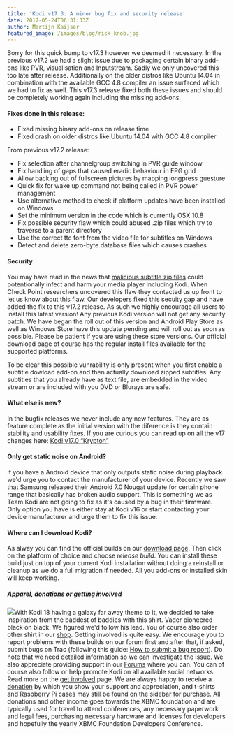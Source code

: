 ```yaml
---
title: 'Kodi v17.3: A minor bug fix and security release'
date: 2017-05-24T06:31:33Z
author: Martijn Kaijser
featured_image: /images/blog/risk-knob.jpg
---
```

Sorry for this quick bump to v17.3 however we deemed it necessary. In the previous v17.2 we had a slight issue due to packaging certain binary add-ons like PVR, visualisation and Inputstream. Sadly we only uncovered this too late after release. Additionally on the older distros like Ubuntu 14.04 in combination with the available GCC 4.8 compiler an issue surfaced which we had to fix as well. This v17.3 release fixed both these issues and should be completely working again including the missing add-ons. 

 #### Fixes done in this release:

 
 * Fixed missing binary add-ons on release time
 * Fixed crash on older distros like Ubuntu 14.04 with GCC 4.8 compiler
 
 From previous v17.2 release:

 
 * Fix selection after channelgroup switching in PVR guide window
 * Fix handling of gaps that caused eradic behaviour in EPG grid
 * Allow backing out of fullscreen pictures by mapping longpress guesture
 * Quick fix for wake up command not being called in PVR power management
 * Use alternative method to check if platform updates have been installed on Windows
 * Set the minimum version in the code which is currently OSX 10.8
 * Fix possible security flaw which could abused .zip files which try to traverse to a parent directory
 * Use the correct ttc font from the video file for subtitles on Windows
 * Detect and delete zero-byte database files which causes crashes
 
 #### Security

 You may have read in the news that [malicious subtitle zip files](https://blog.checkpoint.com/2017/05/23/hacked-in-translation/) could potentionally infect and harm your media player including Kodi. When Check Point researchers uncovered this flaw they contacted us up front to let us know about this flaw. Our developers fixed this secuity gap and have added the fix to this v17.2 release. As such we highly encourage all users to install this latest version! Any previous Kodi version will not get any security patch. We have began the roll out of this version and Android Play Store as well as Windows Store have this update pending and will roll out as soon as possible. Please be patient if you are using these store versions. Our official download page of course has the regular install files available for the supported platforms.

 To be clear this possible vunrability is only present when you first enable a subtitle dowload add-on and then actually download zipped subtitles. Any subtitles that you already have as text file, are embedded in the video stream or are included with you DVD or Blurays are safe.

 #### What else is new?

 In the bugfix releases we never include any new features. They are as feature complete as the initial version with the diference is they contain stability and usability fixes. If you are curious you can read up on all the v17 changes here: [Kodi v17.0 “Krypton”](https://kodi.tv/kodi17)

 #### Only get static noise on Android?

 if you have a Android device that only outputs static noise during playback we'd urge you to contact the manufacturer of your device. Recently we saw that Samsung released their Android 7.0 Nougat update for certain phone range that basically has broken audio support. This is something we as Team Kodi are not going to fix as it's caused by a bug in their firmware. Only option you have is either stay at Kodi v16 or start contacting your device manufacturer and urge them to fix this issue.

 #### Where can I download Kodi?

 As alway you can find the official builds on our [download page](https://kodi.tv/download). Then click on the platform of choice and choose *release build*. You can install these build just on top of your current Kodi installation without doing a reinstall or cleanup as we do a full migration if needed. All you add-ons or installed skin will keep working.

 ##### Apparel, donations or getting involved

 [![](https://xbmcfoundation.prod.dd:8083/sites/default/files/wysiwyg/uploads/darkshirt.PNG)](https://teespring.com/stores/kodi-t-shirt-store)With Kodi 18 having a galaxy far away theme to it, we decided to take inspiration from the baddest of baddies with this shirt. Vader pioneered black on black. We figured we'd follow his lead. You of course also order other shirt in our [shop](https://kodi.tv/store). Getting involved is quite easy. We encourage you to report problems with these builds on our forum first and after that, if asked, submit bugs on Trac (following this guide: [How to submit a bug report](https://kodi.wiki/view/HOW-TO:Submit_a_bug_report)). Do note that we need detailed information so we can investigate the issue. We also appreciate providing support in our [Forums](https://forum.kodi.tv/ "Kodi Forums") where you can. You can of course also follow or help promote Kodi on all available social networks. Read more on the [get involved](https://kodi.tv/get-involved) page. We are always happy to receive a [donation](https://kodi.tv/contribute/donate "Donate") by which you show your support and appreciation, and t-shirts and Raspberry Pi cases may still be found on the sidebar for purchase. All donations and other income goes towards the XBMC foundation and are typically used for travel to attend conferences, any necessary paperwork and legal fees, purchasing necessary hardware and licenses for developers and hopefully the yearly XBMC Foundation Developers Conference.

 